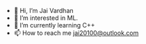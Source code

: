 - 👋 Hi, I’m Jai Vardhan
- 👀 I’m interested in ML.
- 🌱 I’m currently learning C++
- 📫 How to reach me jai20100@outlook.com

<!---
jai20100/jai20100 is a ✨ special ✨ repository because its `README.md` (this file) appears on your GitHub profile.
You can click the Preview link to take a look at your changes.
--->
